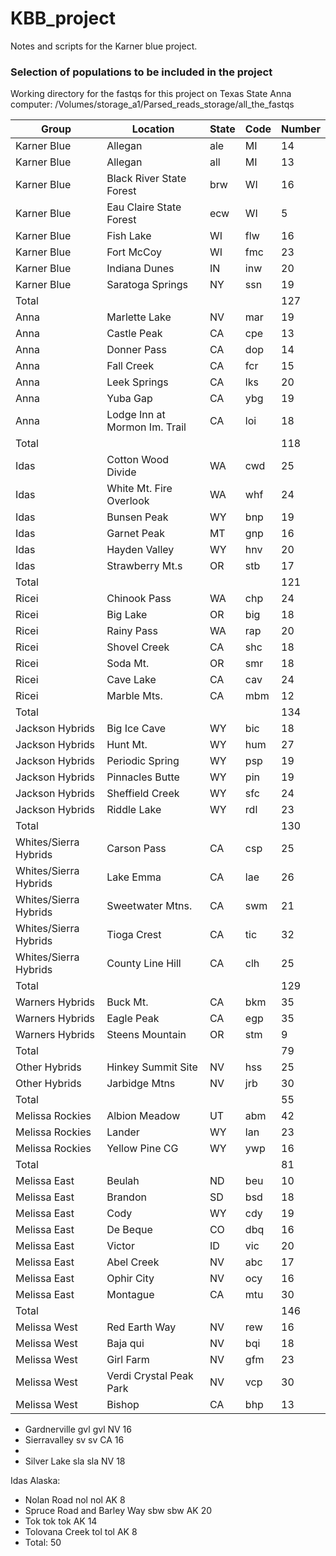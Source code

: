 # KBB_project
Notes and scripts for the Karner blue project. 

### Selection of populations to be included in the project
Working directory for the fastqs for this project on Texas State Anna computer: /Volumes/storage_a1/Parsed_reads_storage/all_the_fastqs

| Group | Location | State | Code | Number |
|---|---|---|---|---|
| Karner Blue | Allegan | ale | MI | 14 |
| Karner Blue | Allegan | all | MI | 13 | 
| Karner Blue | Black River State Forest | brw | WI | 16 |
| Karner Blue | Eau Claire State Forest | ecw	| WI | 5 |
| Karner Blue | Fish Lake |	WI | flw | 16 |
| Karner Blue | Fort McCoy | WI |	fmc	|	23 |
| Karner Blue | Indiana Dunes |	IN | inw | 20 |
| Karner Blue | Saratoga Springs | NY |	ssn	| 19 |
| Total | | | | 127 |
| Anna | Marlette Lake | NV | mar	| 19 |
| Anna | Castle Peak | CA | cpe | 13 |
| Anna | Donner Pass | CA | dop | 14 |
| Anna | Fall Creek | CA | fcr | 15 |
| Anna | Leek Springs | CA | lks | 20 |
| Anna | Yuba Gap | CA | ybg | 19 |
| Anna | Lodge Inn at Mormon Im. Trail | CA | loi | 18 |
| Total | | | | 118 |
| Idas | Cotton Wood Divide | WA | cwd | 25 |
| Idas | White Mt. Fire Overlook | WA | whf | 24 |
| Idas | Bunsen Peak | WY | bnp | 19 |
| Idas | Garnet Peak | MT | gnp | 16 |
| Idas | Hayden Valley | WY | hnv | 20 |
| Idas | Strawberry Mt.s | OR | stb | 17 |
| Total | | | | 121 |
| Ricei | Chinook Pass | WA | chp | 24 |
| Ricei | Big Lake | OR | big | 18 |
| Ricei | Rainy Pass | WA | rap | 20 |
| Ricei | Shovel Creek | CA | shc | 18 |
| Ricei | Soda Mt. | OR | smr	| 18 |
| Ricei | Cave Lake| CA | cav | 24 |
| Ricei | Marble Mts. | CA | mbm | 12 |
| Total | | | | 134 |
| Jackson Hybrids | Big Ice Cave | WY | bic | 18 |
| Jackson Hybrids | Hunt Mt. | WY | hum | 27 |
| Jackson Hybrids | Periodic Spring | WY | psp | 19 |
| Jackson Hybrids | Pinnacles Butte | WY | pin | 19 |
| Jackson Hybrids | Sheffield Creek | WY | sfc | 24 |
| Jackson Hybrids | Riddle Lake | WY | rdl | 23 |
| Total | | | | 130 | 
| Whites/Sierra Hybrids | Carson Pass | CA | csp | 25 |
| Whites/Sierra Hybrids | Lake Emma | CA | lae | 26 |
| Whites/Sierra Hybrids | Sweetwater Mtns. | CA | swm | 21 |
| Whites/Sierra Hybrids | Tioga Crest | CA | tic | 32 |
| Whites/Sierra Hybrids | County Line Hill | CA | clh | 25 |
| Total | | | | 129 |
| Warners Hybrids | Buck Mt.| CA | bkm | 35 |
| Warners Hybrids | Eagle Peak | CA | egp| 35 |
| Warners Hybrids | Steens Mountain | OR | stm | 9 |
| Total | | | | 79 |
| Other Hybrids | Hinkey Summit Site | NV | hss	| 25 |
| Other Hybrids | Jarbidge Mtns | NV | jrb | 30 | 
| Total | | | | 55 |
| Melissa Rockies | Albion Meadow | UT | abm | 42 | 
| Melissa Rockies | Lander | WY | lan | 23 |
| Melissa Rockies | Yellow Pine CG | WY | ywp | 16 |
| Total | | | | 81 |
| Melissa East | Beulah | ND | beu | 10 |
| Melissa East | Brandon | SD | bsd | 18 |
| Melissa East | Cody | WY | cdy | 19 |
| Melissa East | De Beque | CO | dbq | 16 |
| Melissa East | Victor | ID | vic | 20 |
| Melissa East |Abel Creek | NV | abc | 17 |
| Melissa East | Ophir City | NV | ocy | 16 |
| Melissa East | Montague | CA | mtu | 30 |
| Total | | | | 146 | 
| Melissa West | Red Earth Way | NV | rew | 16 |
| Melissa West | Baja qui | NV | bqi | 18 |
| Melissa West | Girl Farm | NV |	gfm | 23 |
| Melissa West | Verdi Crystal Peak Park | NV | vcp | 30 |
| Melissa West | Bishop | CA | bhp | 13 | 



- Gardnerville	gvl	gvl	 NV 16
- Sierravalley	sv	sv	 CA 16
- 
- Silver Lake	sla	sla	 NV 18

Idas Alaska:
- Nolan Road	nol	nol	AK 8
- Spruce Road and Barley Way	sbw	sbw	AK 20
- Tok	tok	tok	AK 14
- Tolovana Creek	tol	tol	AK 8
- Total: 50










































